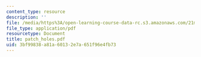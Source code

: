 ```yaml
---
content_type: resource
description: ''
file: /media/https%3A/open-learning-course-data-rc.s3.amazonaws.com/21m-735-technical-design-scenery-mechanisms-and-special-effects-spring-2004/3bf99838a81a60132e7a651f96e4fb73_patch_holes.pdf
file_type: application/pdf
resourcetype: Document
title: patch_holes.pdf
uid: 3bf99838-a81a-6013-2e7a-651f96e4fb73
---
```

